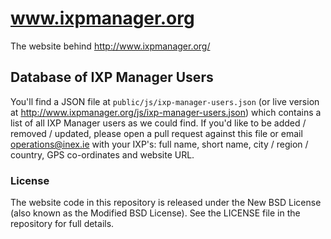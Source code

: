 # www.ixpmanager.org

The website behind http://www.ixpmanager.org/

## Database of IXP Manager Users

You'll find a JSON file at ``public/js/ixp-manager-users.json`` (or live version at http://www.ixpmanager.org/js/ixp-manager-users.json) which contains a list of all IXP Manager users as we could find. If you'd like to be added / removed / updated, please open a pull request against this file or email operations@inex.ie with your IXP's: full name, short name, city / region / country, GPS co-ordinates and website URL.


### License

The website code in this repository is released under the New BSD License (also known as the Modified BSD License). See the LICENSE file in the repository for full details.
